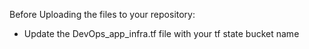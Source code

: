 Before Uploading the files to your repository:

  - Update the DevOps_app_infra.tf file with your tf state bucket name
